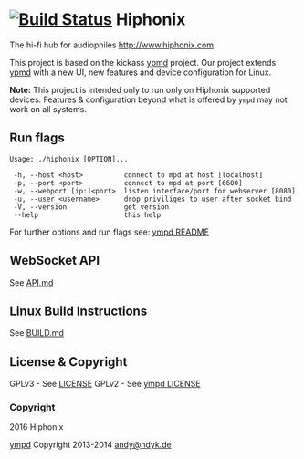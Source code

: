 [![Build Status](https://travis-ci.org/dermidgen/hiphonix.svg)](https://travis-ci.org/dermidgen/hiphonix) 
Hiphonix
========
The hi-fi hub for audiophiles http://www.hiphonix.com

This project is based on the kickass [ypmd](http://www.ympd.org) project. Our project extends [ypmd](https://github.com/notandy/ympd) with a new UI, new features and device configuration for Linux.

**Note:** This project is intended only to run only on Hiphonix supported devices. Features & configuration beyond what is offered by `ympd` may not work on all systems. 

## Run flags
```
Usage: ./hiphonix [OPTION]...

 -h, --host <host>          connect to mpd at host [localhost]
 -p, --port <port>          connect to mpd at port [6600]
 -w, --webport [ip:]<port>  listen interface/port for webserver [8080]
 -u, --user <username>      drop priviliges to user after socket bind
 -V, --version              get version
 --help                     this help
```

For further options and run flags see: [ympd README](./ympd/README.md)

## WebSocket API
See [API.md](./API.md)

## Linux Build Instructions
See [BUILD.md](./BUILD.md)

## License & Copyright
GPLv3 - See [LICENSE](./LICENSE)
GPLv2 - See [ympd LICENSE](./ympd/LICENSE)

### Copyright

2016 Hiphonix

[ympd](http://www.ympd.org) Copyright 2013-2014 <andy@ndyk.de>
